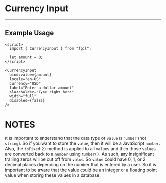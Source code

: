 <script lang="ts">
  import { CurrencyInput } from "/src/lib";

  let amount = 0;
  let amount1 = 0;
  let amount2 = 0;
  $: total = amount1 + amount2;
</script>


# Currency Input

---

## Example Usage

<!-- <p>Amount: {amount}</p> -->

<CurrencyInput
  bind:value={amount1}
  locale="en-US"
  currency="USD"
  label="Enter the first amount"
  placeholder="Type right here"
  width="full"
  disabled={false}
/>

<CurrencyInput
  bind:value={amount2}
  locale="en-US"
  currency="USD"
  label="Enter the second amount"
  placeholder="Type right here"
  width="full"
  disabled={false}
/>

<CurrencyInput
  bind:value={total}
  locale="en-US"
  currency="USD"
  label="Total"
  placeholder="Type right here"
  width="full"
  disabled={false}
/>

```svelte
<script>
  import { CurrencyInput } from "fpcl";

  let amount = 0;
</script>

<CurrencyInput
  bind:value={amount}
  locale="en-US"
  currency="USD"
  label="Enter a dollar amount"
  placeholder="Type right here"
  width="full"
  disabled={false}
/>
```


# NOTES
It is important to understand that the data type of `value` is `number` (not `string`). So if you want to store the `value`, then it will be a JavaScript `number`. Also, the `toFixed(2)` method is applied to all `value`s and then those `value`s are converted back to a `number` using `Number()`. As such, any insignificant trailing zeros will be cut off from `value`. So `value` could have 0, 1, or 2 decimal places depending on the number that is entered by a user. So it is important to be aware that the value could be an integer or a floating point value when storing these values in a database.
